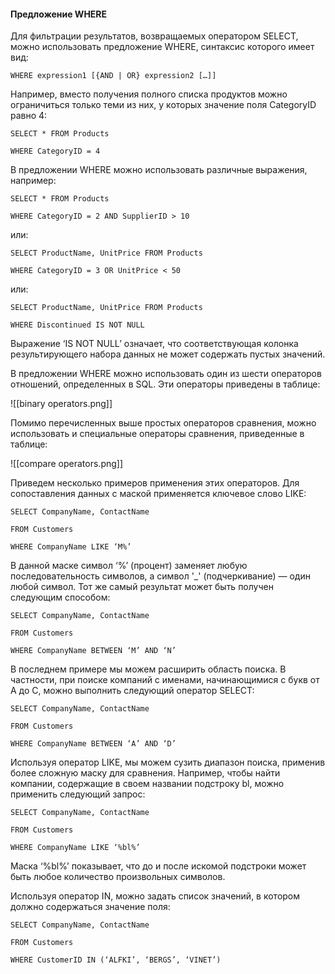 #### Предложение WHERE

Для фильтрации результатов, возвращаемых оператором SELECT, можно использовать предложение WHERE, синтаксис которого имеет вид:

	WHERE expression1 [{AND | OR} expression2 […]]

Например, вместо получения полного списка продуктов можно ограничиться только теми из них, у которых значение поля CategoryID равно 4:

	SELECT * FROM Products
	
	WHERE CategoryID = 4

В предложении WHERE можно использовать различные выражения, например:

	SELECT * FROM Products
	
	WHERE CategoryID = 2 AND SupplierID > 10

или:

	SELECT ProductName, UnitPrice FROM Products
	
	WHERE CategoryID = 3 OR UnitPrice < 50

или:

	SELECT ProductName, UnitPrice FROM Products
	
	WHERE Discontinued IS NOT NULL

Выражение ‘IS NOT NULL’ означает, что соответствующая колонка результирующего набора данных не может содержать пустых значений.

В предложении WHERE можно использовать один из шести операторов отношений, определенных в SQL. Эти операторы приведены в таблице:

![[binary operators.png]]


Помимо перечисленных выше простых операторов сравнения, можно использовать и специальные операторы сравнения, приведенные в таблице:

![[compare operators.png]]

Приведем несколько примеров применения этих операторов. Для сопоставления данных с маской применяется ключевое слово LIKE:

	SELECT CompanyName, ContactName
	
	FROM Customers
	
	WHERE CompanyName LIKE ‘M%’

В данной маске символ ‘%’ (процент) заменяет любую последовательность символов, а символ '_' (подчеркивание) — один любой символ. Тот же самый результат может быть получен следующим способом:

	SELECT CompanyName, ContactName
	
	FROM Customers
	
	WHERE CompanyName BETWEEN ‘M’ AND ‘N’

В последнем примере мы можем расширить область поиска. В частности, при поиске компаний с именами, начинающимися с букв от A до C, можно выполнить следующий оператор SELECT:

	SELECT CompanyName, ContactName
	
	FROM Customers
	
	WHERE CompanyName BETWEEN ‘A’ AND ‘D’

Используя оператор LIKE, мы можем сузить диапазон поиска, применив более сложную маску для сравнения. Например, чтобы найти компании, содержащие в своем названии подстроку bl, можно применить следующий запрос:

	SELECT CompanyName, ContactName
	
	FROM Customers
	
	WHERE CompanyName LIKE ‘%bl%’

Маска ‘%bl%’ показывает, что до и после искомой подстроки может быть любое количество произвольных символов.

Используя оператор IN, можно задать список значений, в котором должно содержаться значение поля:

	SELECT CompanyName, ContactName
	
	FROM Customers
	
	WHERE CustomerID IN (‘ALFKI’, ‘BERGS’, ‘VINET’)